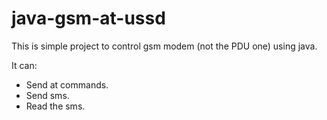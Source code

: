 # java-gsm-at-ussd

This is simple project to control gsm modem (not the PDU one) using java.

It can:
<ul>
  <li>Send at commands.
  <li>Send sms.
  <li>Read the sms.
</ul>

